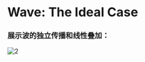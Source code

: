 # Wave: The Ideal Case

### 展示波的独立传播和线性叠加：
![2][2]

[2]: https://raw.githubusercontent.com/ARETHUSAl/compuational_physics_N2015301580187/master/Exercise_11/bandi.gif
